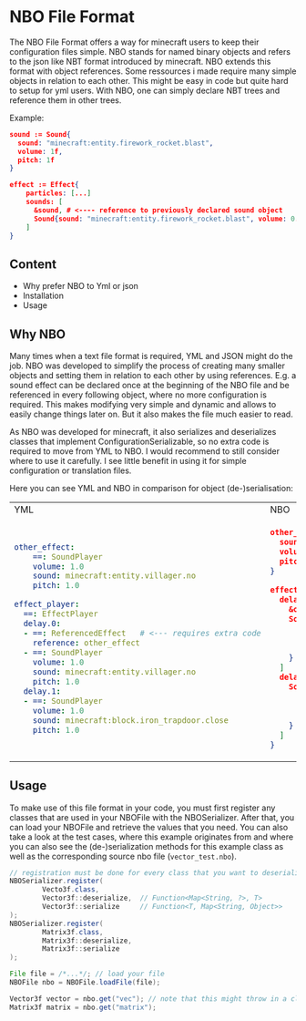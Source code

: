 # NBO File Format

The NBO File Format offers a way for minecraft users to keep their configuration files simple. NBO stands for named binary objects and refers to the json like NBT format introduced by minecraft. NBO extends this format with object references. Some ressources i made require many simple objects in relation to each other. This might be easy in code but quite hard to setup for yml users. With NBO, one can simply declare NBT trees and reference them in other trees.

Example:
```json
sound := Sound{
  sound: "minecraft:entity.firework_rocket.blast", 
  volume: 1f, 
  pitch: 1f
}

effect := Effect{
    particles: [...]
    sounds: [
      &sound, # <---- reference to previously declared sound object
      Sound{sound: "minecraft:entity.firework_rocket.blast", volume: 0.5f, pitch: 1.4f}
    ]
}
```


## Content
- Why prefer NBO to Yml or json
- Installation
- Usage

## Why NBO

Many times when a text file format is required, YML and JSON might do the job. NBO was developed to simplify the process of creating many smaller objects and setting them in relation to each other by using references. E.g. a sound effect can be declared once at the beginning of the NBO file and be referenced in every following object, where no more configuration is required. This makes modifying very simple and dynamic and allows to easily change things later on. But it also makes the file much easier to read.

As NBO was developed for minecraft, it also serializes and deserializes classes that implement ConfigurationSerializable, so no extra code is required to move from YML to NBO.
I would recommend to still consider where to use it carefully. I see little benefit in using it for simple configuration or translation files.

Here you can see YML and NBO in comparison for object (de-)serialisation:

<table>
<tr>
<td> YML </td> <td> NBO </td>
</tr>
<tr>
<td>

```yml
other_effect:
    ==: SoundPlayer
    volume: 1.0
    sound: minecraft:entity.villager.no
    pitch: 1.0

effect_player:
  ==: EffectPlayer
  delay.0:
  - ==: ReferencedEffect   # <--- requires extra code
    reference: other_effect
  - ==: SoundPlayer
    volume: 1.0
    sound: minecraft:entity.villager.no
    pitch: 1.0
  delay.1:
  - ==: SoundPlayer
    volume: 1.0
    sound: minecraft:block.iron_trapdoor.close
    pitch: 1.0
```
  
</td>
<td>
  
```json
other_effect := SoundPlayer{
  sound: 'minecraft:entity.villager.no', 
  volume: 1.0, 
  pitch: 1.0
}

effect_player := EffectPlayer{
  delay_0: [
    &other_effect,
    SoundPlayer{
      sound: 'minecraft:entity.villager.no', 
      volume: 1.0, 
      pitch: 1.0
    }
  ]
  delay_1: [
    SoundPlayer{
      sound: 'minecraft:block.iron_trapdoor.close', 
      volume: 1.0, 
      pitch: 1.0
    }
  ]
}
```

</td>
</table>

## Usage

To make use of this file format in your code, you must first register any classes 
that are used in your NBOFile with the NBOSerializer. After that, you can load
your NBOFile and retrieve the values that you need. You can also take a look at the
test cases, where this example originates from and where you can also see the
(de-)serialization methods for this example class as well as the corresponding source nbo
file (`vector_test.nbo`).
```java
// registration must be done for every class that you want to deserialize once before first usage
NBOSerializer.register(
        Vecto3f.class,
        Vector3f::deserialize,  // Function<Map<String, ?>, T>
        Vector3f::serialize     // Function<T, Map<String, Object>>
);
NBOSerializer.register(
        Matrix3f.class,
        Matrix3f::deserialize,
        Matrix3f::serialize
);

File file = /*...*/; // load your file
NBOFile nbo = NBOFile.loadFile(file);

Vector3f vector = nbo.get("vec"); // note that this might throw in a class cast exception
Matrix3f matrix = nbo.get("matrix");
```
